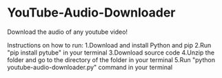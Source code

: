 # YouTube-Audio-Downloader
Download the audio of any youtube video!

Instructions on how to run:
1.Download and install Python and pip
2.Run "pip install pytube" in your terminal
3.Download source code
4.Unzip the folder and go to the directory of the folder in your terminal
5.Run "python youtube-audio-downloader.py" command in your terminal
